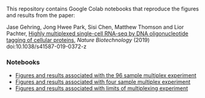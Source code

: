 This repository contains Google Colab notebooks that reproduce the figures and results from the paper:

Jase Gehring, Jong Hwee Park, Sisi Chen, Matthew Thomson and Lior Pachter, [Highly multiplexed single-cell RNA-seq by DNA oligonucleotide tagging of cellular proteins](https://www.nature.com/articles/s41587-019-0372-z), *Nature Biotechnology* (2019) doi:10.1038/s41587-019-0372-z 

### Notebooks

* [Figures and results associated with the 96 sample multiplex experiment](https://colab.research.google.com/github/pachterlab/GPCTP_2019/blob/master/Colab%20Notebooks/96SampleMuliplexExperiment.ipynb)
* [Figures and results associated with four sample multiplex experiment](https://colab.research.google.com/github/pachterlab/GPCTP_2019/blob/master/Colab%20Notebooks/4sampleMultiplexExperiment.ipynb)
* [Figures and results associated with limits of multiplexing experiment](https://colab.research.google.com/github/pachterlab/GPCTP_2019/blob/master/Colab%20Notebooks/LimitsOfMultiplexingExperiment.ipynb)

